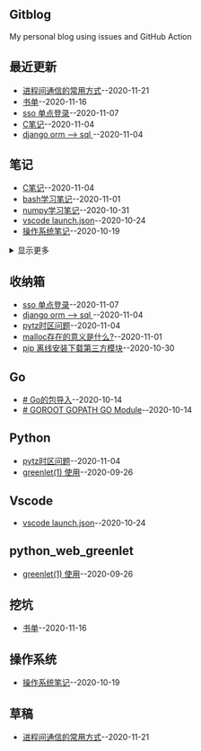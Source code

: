 ## Gitblog
My personal blog using issues and GitHub Action
## 最近更新
- [进程间通信的常用方式](https://github.com/chaleaoch/gitblog/issues/29)--2020-11-21
- [书单](https://github.com/chaleaoch/gitblog/issues/28)--2020-11-16
- [sso 单点登录](https://github.com/chaleaoch/gitblog/issues/26)--2020-11-07
- [C笔记](https://github.com/chaleaoch/gitblog/issues/25)--2020-11-04
- [django orm --> sql ](https://github.com/chaleaoch/gitblog/issues/24)--2020-11-04
## 笔记
- [C笔记](https://github.com/chaleaoch/gitblog/issues/25)--2020-11-04
- [bash学习笔记](https://github.com/chaleaoch/gitblog/issues/21)--2020-11-01
- [numpy学习笔记](https://github.com/chaleaoch/gitblog/issues/19)--2020-10-31
- [vscode launch.json](https://github.com/chaleaoch/gitblog/issues/15)--2020-10-24
- [操作系统笔记](https://github.com/chaleaoch/gitblog/issues/14)--2020-10-19
<details><summary>显示更多</summary>

- [C预处理器](https://github.com/chaleaoch/gitblog/issues/11)--2020-10-04
- [typedef](https://github.com/chaleaoch/gitblog/issues/10)--2020-10-04
- [x86架构32位处理器寄存器](https://github.com/chaleaoch/gitblog/issues/9)--2020-10-03
- [为什么减法用补码表示?](https://github.com/chaleaoch/gitblog/issues/8)--2020-10-03
- [# GDT与LDT](https://github.com/chaleaoch/gitblog/issues/7)--2020-10-03
- [参考书目](https://github.com/chaleaoch/gitblog/issues/5)--2020-09-29
</details>

## 收纳箱
- [sso 单点登录](https://github.com/chaleaoch/gitblog/issues/26)--2020-11-07
- [django orm --> sql ](https://github.com/chaleaoch/gitblog/issues/24)--2020-11-04
- [pytz时区问题](https://github.com/chaleaoch/gitblog/issues/23)--2020-11-04
- [malloc存在的意义是什么?](https://github.com/chaleaoch/gitblog/issues/22)--2020-11-01
- [pip 离线安装下载第三方模块](https://github.com/chaleaoch/gitblog/issues/18)--2020-10-30
## Go
- [# Go的包导入](https://github.com/chaleaoch/gitblog/issues/13)--2020-10-14
- [# GOROOT GOPATH GO Module](https://github.com/chaleaoch/gitblog/issues/12)--2020-10-14
## Python
- [pytz时区问题](https://github.com/chaleaoch/gitblog/issues/23)--2020-11-04
- [greenlet(1) 使用](https://github.com/chaleaoch/gitblog/issues/4)--2020-09-26
## Vscode
- [vscode launch.json](https://github.com/chaleaoch/gitblog/issues/15)--2020-10-24
## python_web_greenlet
- [greenlet(1) 使用](https://github.com/chaleaoch/gitblog/issues/4)--2020-09-26
## 挖坑
- [书单](https://github.com/chaleaoch/gitblog/issues/28)--2020-11-16
## 操作系统
- [操作系统笔记](https://github.com/chaleaoch/gitblog/issues/14)--2020-10-19
## 草稿
- [进程间通信的常用方式](https://github.com/chaleaoch/gitblog/issues/29)--2020-11-21
